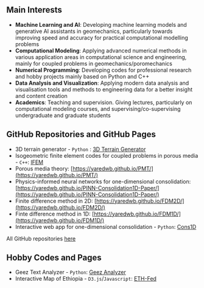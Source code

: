 ## Main Interests

- **Machine Learning and AI**: Developing machine learning models and generative AI assistants in geomechanics, particularly towards improving speed and accuracy for practical computational modelling problems
- **Computational Modeling**: Applying advanced numerical methods in various application areas in computational science and engineering, mainly for coupled problems in geomechanics/poromechanics
- **Numerical Programming**: Developing codes for professional research and hobby projects mainly based on Python and C++
- **Data Analysis and Visualization**: Applying modern data analysis and visualisation tools and methods to engineering data for a better insight and content creation
- **Academics**: Teaching and supervision. Giving lectures, particularly on computational modeling courses, and supervising/co-supervising undergraduate and graduate students

## GitHub Repositories and GitHub Pages

- 3D terrain generator - `Python` : [3D Terrain Generator](https://3d-terrain-generator.streamlit.app/)
- Isogeometric finite element codes for coupled problems in porous media - `C++`: [IFEM](https://github.com/yaredwb/IFEM)
- Porous media theory: [https://yaredwb.github.io/PMT/](https://yaredwb.github.io/PMT/)
- Physics-informed neural networks for one-dimensional consolidation: [https://yaredwb.github.io/PINN-Consolidation1D-Paper/](https://yaredwb.github.io/PINN-Consolidation1D-Paper/)
- Finite difference method in 2D: [https://yaredwb.github.io/FDM2D/](https://yaredwb.github.io/FDM2D/) 
- Finte difference method in 1D: [https://yaredwb.github.io/FDM1D/](https://yaredwb.github.io/FDM1D/)
- Interactive web app for one-dimensional consolidation - `Python`: [Cons1D](https://consolidation-1d.streamlit.app/)

All GitHub repositories [here](https://github.com/yaredwb)

## Hobby Codes and Pages

- Geez Text Analyzer - `Python`: [Geez Analyzer](https://geeztextanalyzer.streamlit.app/)
- Interactive Map of Ethiopia - `D3.js`/`Javascript`: [ETH-Fed](https://yaredwb.github.io/ETH_Fed/)

<!--- Visit my main personal website at [yaredwb.com](https://yaredwb.com/). --->
